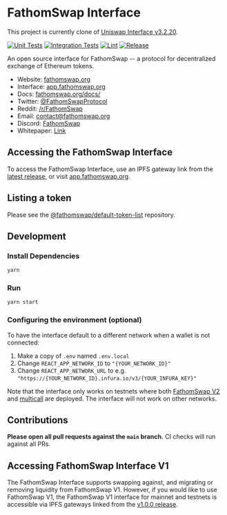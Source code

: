 # FathomSwap Interface

This project is currently clone of [Uniswap Interface v3.2.20](https://github.com/Uniswap/interface/tree/v3.2.20).

[![Unit Tests](https://github.com/FathomSwap/fathomswap-interface/actions/workflows/unit-tests.yaml/badge.svg)](https://github.com/FathomSwap/fathomswap-interface/actions/workflows/unit-tests.yaml)
[![Integration Tests](https://github.com/FathomSwap/fathomswap-interface/actions/workflows/integration-tests.yaml/badge.svg)](https://github.com/FathomSwap/fathomswap-interface/actions/workflows/integration-tests.yaml)
[![Lint](https://github.com/FathomSwap/fathomswap-interface/actions/workflows/lint.yml/badge.svg)](https://github.com/FathomSwap/fathomswap-interface/actions/workflows/lint.yml)
[![Release](https://github.com/FathomSwap/fathomswap-interface/actions/workflows/release.yaml/badge.svg)](https://github.com/FathomSwap/fathomswap-interface/actions/workflows/release.yaml)

An open source interface for FathomSwap -- a protocol for decentralized exchange of Ethereum tokens.

- Website: [fathomswap.org](https://fathomswap.org/)
- Interface: [app.fathomswap.org](https://app.fathomswap.org)
- Docs: [fathomswap.org/docs/](https://fathomswap.org/docs/)
- Twitter: [@FathomSwapProtocol](https://twitter.com/FathomSwapProtocol)
- Reddit: [/r/FathomSwap](https://www.reddit.com/r/FathomSwap/)
- Email: [contact@fathomswap.org](mailto:contact@fathomswap.org)
- Discord: [FathomSwap](https://discord.gg/FCfyBSbCU5)
- Whitepaper: [Link](https://hackmd.io/C-DvwDSfSxuh-Gd4WKE_ig)

## Accessing the FathomSwap Interface

To access the FathomSwap Interface, use an IPFS gateway link from the
[latest release](https://github.com/FathomSwap/fathomswap-interface/releases/latest), 
or visit [app.fathomswap.org](https://app.fathomswap.org).

## Listing a token

Please see the
[@fathomswap/default-token-list](https://github.com/fathomswap/default-token-list) 
repository.

## Development

### Install Dependencies

```bash
yarn
```

### Run

```bash
yarn start
```

### Configuring the environment (optional)

To have the interface default to a different network when a wallet is not connected:

1. Make a copy of `.env` named `.env.local`
2. Change `REACT_APP_NETWORK_ID` to `"{YOUR_NETWORK_ID}"`
3. Change `REACT_APP_NETWORK_URL` to e.g. `"https://{YOUR_NETWORK_ID}.infura.io/v3/{YOUR_INFURA_KEY}"` 

Note that the interface only works on testnets where both 
[FathomSwap V2](https://fathomswap.org/docs/v2/smart-contracts/factory/) and 
[multicall](https://github.com/makerdao/multicall) are deployed.
The interface will not work on other networks.

## Contributions

**Please open all pull requests against the `main` branch.** 
CI checks will run against all PRs.

## Accessing FathomSwap Interface V1

The FathomSwap Interface supports swapping against, and migrating or removing liquidity from FathomSwap V1. However,
if you would like to use FathomSwap V1, the FathomSwap V1 interface for mainnet and testnets is accessible via IPFS gateways 
linked from the [v1.0.0 release](https://github.com/FathomSwap/fathomswap-interface/releases/tag/v1.0.0).
